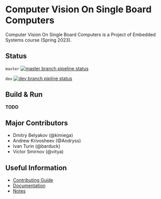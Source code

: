 # Computer Vision On Single Board Computers

Computer Vision On Single Board Computers is a 
Project of Embedded Systems course (Spring 2023).

## Status

`master` [![master branch pipeline status](https://gitlab.se.ifmo.ru/vidianiv/projects/badges/master/pipeline.svg)](https://gitlab.se.ifmo.ru/vidianiv/projects/-/commits/master)

`dev` [![dev branch pipline status](https://gitlab.se.ifmo.ru/vidianiv/projects/badges/dev/pipeline.svg)](https://gitlab.se.ifmo.ru/vidianiv/projects/-/commits/dev)


## Build & Run

**TODO**

## Major Contributors

- Dmitry Belyakov (@kimiega)
- Andrew Krivosheev (@Andryss)
- Ivan Turin (@barduck)
- Victor Smirnov (@vitya)

## Useful Information

- [Contributing Guide](./doc/CONTRIBUTING.md)
- [Documentation](./doc/README.md)
- [Notes](./note/README.md)

